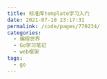 ```yaml
---
title: 标准库template学习入门
date: 2021-07-10 23:17:31
permalink: /code/pages/770234/
categories:
  - 编程世界
  - Go学习笔记
  - web框架
tags:
  - go
---
```

